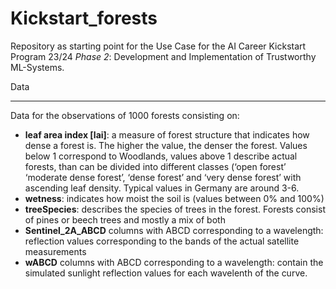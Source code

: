 Kickstart_forests
==================

Repository as starting point for the Use Case for the AI Career Kickstart Program 23/24 _Phase 2_: Development and Implementation of Trustworthy ML-Systems. 

Data
____

Data for the observations of 1000 forests consisting on: 
-  **leaf area index [lai]**: a measure of forest structure that indicates how dense a forest is. The higher the value, the denser the forest. Values below 1 correspond to Woodlands, values above 1 describe actual forests, than can be divided into different classes (‘open forest’
‘moderate dense forest’, ‘dense forest’ and ‘very dense forest’ with ascending leaf density. Typical values in Germany are around 3-6.
- **wetness**: indicates how moist the soil is (values between 0% and 100%)
- **treeSpecies**: describes the species of trees in the forest. Forests consist of pines or beech trees and mostly a mix of both
- **Sentinel_2A_ABCD** columns with ABCD corresponding to a wavelength: reflection values corresponding to the bands of the actual satellite measurements 
- **wABCD** columns with ABCD corresponding to a wavelength: contain the simulated sunlight reflection values for each wavelenth of the curve.



